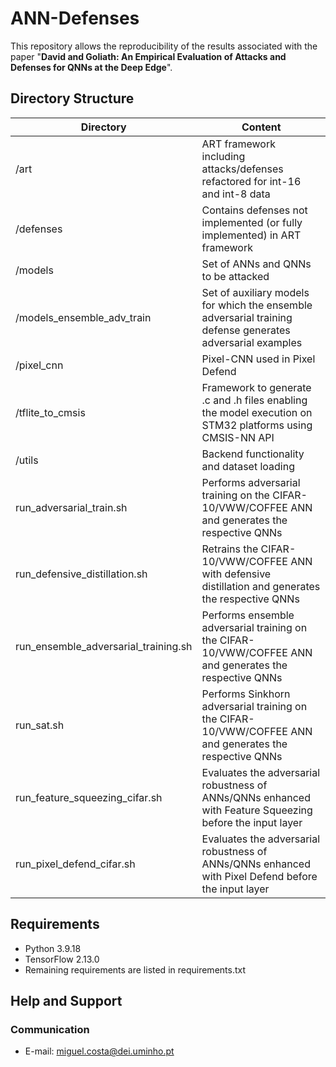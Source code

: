 # ANN-Defenses
This repository allows the reproducibility of the results associated with the paper "**David and Goliath: An Empirical Evaluation of Attacks and Defenses for QNNs at the Deep Edge**".


## Directory Structure

| Directory | Content |
| ------ | ------ |
| /art | ART framework including attacks/defenses refactored for int-16 and int-8 data |
| /defenses | Contains defenses not implemented (or fully implemented) in ART framework |
| /models | Set of ANNs and QNNs to be attacked |
| /models_ensemble_adv_train | Set of auxiliary models for which the ensemble adversarial training defense generates adversarial examples |
| /pixel_cnn | Pixel-CNN used in Pixel Defend |
| /tflite_to_cmsis | Framework to generate .c and .h files enabling the model execution on STM32 platforms using CMSIS-NN API |
| /utils | Backend functionality and dataset loading |
| run_adversarial_train.sh | Performs adversarial training on the CIFAR-10/VWW/COFFEE ANN and generates the respective QNNs |
| run_defensive_distillation.sh | Retrains the CIFAR-10/VWW/COFFEE ANN with defensive distillation and generates the respective QNNs |
| run_ensemble_adversarial_training.sh | Performs ensemble adversarial training on the CIFAR-10/VWW/COFFEE ANN and generates the respective QNNs |
| run_sat.sh | Performs Sinkhorn adversarial training on the CIFAR-10/VWW/COFFEE ANN and generates the respective QNNs |
| run_feature_squeezing_cifar.sh | Evaluates the adversarial robustness of ANNs/QNNs enhanced with Feature Squeezing before the input layer |
| run_pixel_defend_cifar.sh | Evaluates the adversarial robustness of ANNs/QNNs enhanced with Pixel Defend before the input layer |


## Requirements
- Python 3.9.18
- TensorFlow 2.13.0
- Remaining requirements are listed in requirements.txt


## Help and Support
### Communication
- E-mail: miguel.costa@dei.uminho.pt
